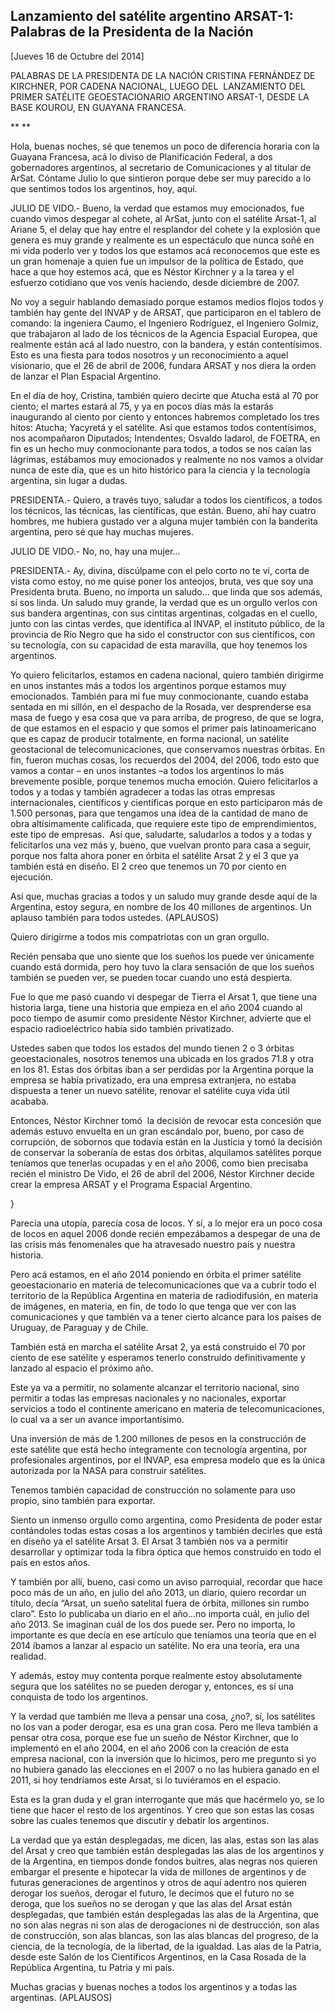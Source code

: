 Lanzamiento del satélite argentino ARSAT-1: Palabras de la Presidenta de la Nación
----------------------------------------------------------------------------------

[Jueves 16 de Octubre del 2014]

PALABRAS DE LA PRESIDENTA DE LA NACIÓN CRISTINA FERNÁNDEZ DE KIRCHNER,
POR CADENA NACIONAL, LUEGO DEL  LANZAMIENTO DEL PRIMER SATÉLITE
GEOESTACIONARIO ARGENTINO ARSAT-1, DESDE LA BASE KOUROU, EN GUAYANA
FRANCESA.

** **

Hola, buenas noches, sé que tenemos un poco de diferencia horaria con la
Guayana Francesa, acá lo diviso de Planificación Federal, a dos
gobernadores argentinos, al secretario de Comunicaciones y al titular de
ArSat. Cóntame Julio lo que sintieron porque debe ser muy parecido a lo
que sentimos todos los argentinos, hoy, aquí.

JULIO DE VIDO.- Bueno, la verdad que estamos muy emocionados, fue cuando
vimos despegar al cohete, al ArSat, junto con el satélite Arsat-1, al
Ariane 5, el delay que hay entre el resplandor del cohete y la explosión
que genera es muy grande y realmente es un espectáculo que nunca soñé en
mi vida poderlo ver y todos los que estamos acá reconocemos que este es
un gran homenaje a quien fue un impulsor de la política de Estado, que
hace a que hoy estemos acá, que es Néstor Kirchner y a la tarea y el
esfuerzo cotidiano que vos venís haciendo, desde diciembre de 2007.

No voy a seguir hablando demasiado porque estamos medios flojos todos y
también hay gente del INVAP y de ARSAT, que participaron en el tablero
de comando: la ingeniera Caumo, el Ingeniero Rodríguez, el Ingeniero
Golmiz, que trabajaron al lado de los técnicos de la Agencia Espacial
Europea, que realmente están acá al lado nuestro, con la bandera, y
están contentísimos. Esto es una fiesta para todos nosotros y un
reconocimiento a aquel visionario, que el 26 de abril de 2006, fundara
ARSAT y nos diera la orden de lanzar el Plan Espacial Argentino.

En el día de hoy, Cristina, también quiero decirte que Atucha está al 70
por ciento; el martes estará al 75, y ya en pocos días más la estarás
inaugurando al ciento por ciento y entonces habremos completado los tres
hitos: Atucha; Yacyretá y el satélite. Así que estamos todos
contentísimos, nos acompañaron Diputados; Intendentes; Osvaldo Iadarol,
de FOETRA, en fin es un hecho muy conmocionante para todos, a todos se
nos caían las lágrimas, estábamos muy emocionados y realmente no nos
vamos a olvidar nunca de este día, que es un hito histórico para la
ciencia y la tecnología argentina, sin lugar a dudas.

PRESIDENTA.- Quiero, a través tuyo, saludar a todos los científicos, a
todos los técnicos, las técnicas, las científicas, que están. Bueno, ahí
hay cuatro hombres, me hubiera gustado ver a alguna mujer también con la
banderita argentina, pero sé que hay muchas mujeres.

JULIO DE VIDO.- No, no, hay una mujer…

PRESIDENTA.- Ay, divina, discúlpame con el pelo corto no te vi, corta de
vista como estoy, no me quise poner los anteojos, bruta, ves que soy una
Presidenta bruta. Bueno, no importa un saludo… que linda que sos además,
sí sos linda. Un saludo muy grande, la verdad que es un orgullo verlos
con sus bandera argentinas, con sus cintitas argentinas, colgadas en el
cuello, junto con las cintas verdes, que identifica al INVAP, el
instituto público, de la provincia de Río Negro que ha sido el
constructor con sus científicos, con su tecnología, con su capacidad de
esta maravilla, que hoy tenemos los argentinos.

Yo quiero felicitarlos, estamos en cadena nacional, quiero también
dirigirme en unos instantes más a todos los argentinos porque estamos
muy emocionados. También para mí fue muy conmocionante, cuando estaba
sentada en mi sillón, en el despacho de la Rosada, ver desprenderse esa
masa de fuego y esa cosa que va para arriba, de progreso, de que se
logra, de que estamos en el espacio y que somos el primer país
latinoamericano que es capaz de producir totalmente, en forma nacional,
un satélite geostacional de telecomunicaciones, que conservamos nuestras
órbitas. En fin, fueron muchas cosas, los recuerdos del 2004, del 2006,
todo esto que vamos a contar – en unos instantes –a todos los argentinos
lo más brevemente posible, porque tenemos mucha emoción. Quiero
felicitarlos a todos y a todas y también agradecer a todas las otras
empresas internacionales, científicos y científicas porque en esto
participaron más de 1.500 personas, para que tengamos una idea de la
cantidad de mano de obra altísimamente calificada, que requiere este
tipo de emprendimientos, este tipo de empresas.  Así que, saludarte,
saludarlos a todos y a todas y felicitarlos una vez más y, bueno, que
vuelvan pronto para casa a seguir, porque nos falta ahora poner en
órbita el satélite Arsat 2 y el 3 que ya también está en diseño. El 2
creo que tenemos un 70 por ciento en ejecución.

Así que, muchas gracias a todos y un saludo muy grande desde aquí de la
Argentina, estoy segura, en nombre de los 40 millones de argentinos. Un
aplauso también para todos ustedes. (APLAUSOS)

Quiero dirigirme a todos mis compatriotas con un gran orgullo.

Recién pensaba que uno siente que los sueños los puede ver únicamente
cuando está dormida, pero hoy tuvo la clara sensación de que los sueños
también se pueden ver, se pueden tocar cuando uno está despierta.

Fue lo que me pasó cuando vi despegar de Tierra el Arsat 1, que tiene
una historia larga, tiene una historia que empieza en el año 2004 cuando
al poco tiempo de asumir como presidente Néstor Kirchner, advierte que
el espacio radioeléctrico había sido también privatizado.

Ustedes saben que todos los estados del mundo tienen 2 o 3 órbitas
geoestacionales, nosotros tenemos una ubicada en los grados 71.8 y otra
en los 81. Estas dos órbitas iban a ser perdidas por la Argentina porque
la empresa se había privatizado, era una empresa extranjera, no estaba
dispuesta a tener un nuevo satélite, renovar el satélite cuya vida útil
acababa.

Entonces, Néstor Kirchner tomó  la decisión de revocar esta concesión
que además estuvo envuelta en un gran escándalo por, bueno, por caso de
corrupción, de sobornos que todavía están en la Justicia y tomó la
decisión de conservar la soberanía de estas dos órbitas, alquilamos
satélites porque teníamos que tenerlas ocupadas y en el año 2006, como
bien precisaba recién el ministro De Vido, el 26 de abril del 2006,
Néstor Kirchner decide crear la empresa ARSAT y el Programa Espacial
Argentino.

}

Parecía una utopía, parecía cosa de locos. Y sí, a lo mejor era un poco
cosa de locos en aquel 2006 donde recién empezábamos a despegar de una
de las crisis más fenomenales que ha atravesado nuestro país y nuestra
historia.

Pero acá estamos, en el año 2014 poniendo en órbita el primer satélite
geoestacionario en materia de telecomunicaciones que va a cubrir todo el
territorio de la República Argentina en materia de radiodifusión, en
materia de imágenes, en materia, en fin, de todo lo que tenga que ver
con las comunicaciones y que también va a tener cierto alcance para los
países de Uruguay, de Paraguay y de Chile.

También está en marcha el satélite Arsat 2, ya está construido el 70 por
ciento de ese satélite y esperamos tenerlo construido definitivamente y
lanzado al espacio el próximo año.

Este ya va a permitir, no solamente alcanzar el territorio nacional,
sino permitir a todas las empresas nacionales y no nacionales, exportar
servicios a todo el continente americano en materia de
telecomunicaciones, lo cual va a ser un avance importantísimo.

Una inversión de más de 1.200 millones de pesos en la construcción de
este satélite que está hecho íntegramente con tecnología argentina, por
profesionales argentinos, por el INVAP, esa empresa modelo que es la
única autorizada por la NASA para construir satélites.

Tenemos también capacidad de construcción no solamente para uso propio,
sino también para exportar.

Siento un inmenso orgullo como argentina, como Presidenta de poder estar
contándoles todas estas cosas a los argentinos y también decirles que
está en diseño ya el satélite Arsat 3. El Arsat 3 también nos va a
permitir desarrollar y optimizar toda la fibra óptica que hemos
construido en todo el país en estos años.

Y también por allí, bueno, casi como un aviso parroquial, recordar que
hace poco más de un año, en julio del año 2013, un diario, quiero
recordar un título, decía “Arsat, un sueño satelital fuera de órbita,
millones sin rumbo claro”. Esto lo publicaba un diario en el año…no
importa cuál, en julio del año 2013. Se imaginan cuál de los dos puede
ser. Pero no importa, lo importante es que decía en ese artículo que
teníamos una teoría que en el 2014 íbamos a lanzar al espacio un
satélite. No era una teoría, era una realidad.

Y además, estoy muy contenta porque realmente estoy absolutamente segura
que los satélites no se pueden derogar y, entonces, es sí una conquista
de todo los argentinos.

Y la verdad que también me lleva a pensar una cosa, ¿no?, sí, los
satélites no los van a poder derogar, esa es una gran cosa. Pero me
lleva también a pensar otra cosa, porque ese fue un sueño de Néstor
Kirchner, que lo implementó en el año 2004, en el año 2006 con la
creación de esta empresa nacional, con la inversión que lo hicimos, pero
me pregunto si yo no hubiera ganado las elecciones en el 2007 o no las
hubiera ganado en el 2011, si hoy tendríamos este Arsat, si lo
tuviéramos en el espacio.

Esta es la gran duda y el gran interrogante que más que hacérmelo yo, se
lo tiene que hacer el resto de los argentinos. Y creo que son estas las
cosas sobre las cuales tenemos que discutir y debatir los argentinos.

La verdad que ya están desplegadas, me dicen, las alas, estas son las
alas del Arsat y creo que también están desplegadas las alas de los
argentinos y de la Argentina, en tiempos donde fondos buitres, alas
negras nos quieren embargar el presente e hipotecar la vida de millones
de argentinos y de futuras generaciones de argentinos y otros de aquí
adentro nos quieren derogar los sueños, derogar el futuro, le decimos
que el futuro no se deroga, que los sueños no se derogan y que las alas
del Arsat están desplegadas, que también están desplegadas las alas de
la Argentina, que no son alas negras ni son alas de derogaciones ni de
destrucción, son alas de construcción, son alas blancas, son las alas
blancas del progreso, de la ciencia, de la tecnología, de la libertad,
de la igualdad. Las alas de la Patria, desde este Salón de los
Científicos Argentinos, en la Casa Rosada de la República Argentina, tu
Patria y mi país.

Muchas gracias y buenas noches a todos los argentinos y a todas las
argentinas. (APLAUSOS)
